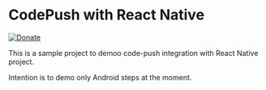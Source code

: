 # CodePush with React Native

[![Donate](https://img.shields.io/badge/Donate-PayPal-green.svg)](https://www.paypal.me/palaniraja)

This is a sample project to demoo code-push integration with React Native project.

Intention is to demo only Android steps at the moment.
